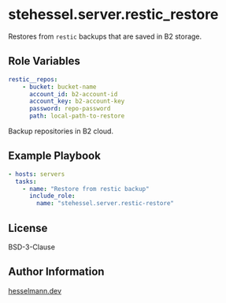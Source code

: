 stehessel.server.restic_restore
===============================

Restores from `restic` backups that are saved in B2 storage.

Role Variables
--------------

```yaml
restic__repos:
    - bucket: bucket-name
      account_id: b2-account-id
      account_key: b2-account-key
      password: repo-password
      path: local-path-to-restore
```

Backup repositories in B2 cloud.

Example Playbook
----------------

```yaml
- hosts: servers
  tasks:
    - name: "Restore from restic backup"
      include_role:
        name: "stehessel.server.restic-restore"
```

License
-------

BSD-3-Clause

Author Information
------------------

[hesselmann.dev](https://www.hesselmann.dev)

